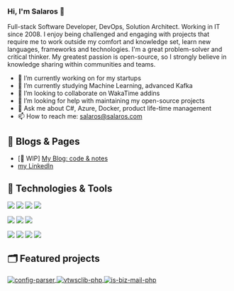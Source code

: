 ### Hi, I'm Salaros 👋

Full-stack Software Developer, DevOps, Solution Architect. Working in IT since 2008.
I enjoy being challenged and engaging with projects that require me to work outside my comfort and knowledge set, learn new languages, frameworks and technologies. 
I'm a great problem-solver and critical thinker. 
My greatest passion is open-source, so I strongly believe in knowledge sharing within communities and teams.

- 🔭 I’m currently working on for my startups
- 🌱 I’m currently studying Machine Learning, advanced Kafka
- 👯 I’m looking to collaborate on WakaTime addins
- 🤔 I’m looking for help with maintaining my open-source projects
- 💬 Ask me about C#, Azure, Docker, product life-time management
- 📫 How to reach me: salaros@salaros.com

## 📝 Blogs & Pages

- [🚧 WIP] [My Blog: code & notes](https://www.salaros.com/)
- [my LinkedIn](https://www.linkedin.com/in/salaros/)

## 🔧 Technologies & Tools

![](https://img.shields.io/badge/Code-dotnet-informational?style=flat&logo=dotnet&logoColor=white&color=6aa6f8)
![](https://img.shields.io/badge/Code-JavaScript-informational?style=flat&logo=javascript&logoColor=white&color=6aa6f8)
![](https://img.shields.io/badge/Code-Vue-informational?style=flat&logo=react&logoColor=white&color=42b883)
![](https://img.shields.io/badge/Code-PHP-informational?style=flat&logo=dotnet&logoColor=white&color=6aa6f8)

![](https://img.shields.io/badge/Shell-Bash-informational?style=flat&logo=gnu-bash&logoColor=white&color=6aa6f8)
![](https://img.shields.io/badge/Shell-Makefile-informational?style=flat&logo=cmake&logoColor=white&color=E95420)
![](https://img.shields.io/badge/OS-Linux-informational?style=flat&logo=linux&logoColor=white&color=6aa6f8)

![](https://img.shields.io/badge/Tools-PostgreSQL-informational?style=flat&logo=postgresql&logoColor=white&color=6aa6f8)
![](https://img.shields.io/badge/Tools-MySQL-informational?style=flat&logo=postgresql&logoColor=white&color=f29111)
![](https://img.shields.io/badge/Tools-Docker-informational?style=flat&logo=docker&logoColor=white&color=6aa6f8)
![](https://img.shields.io/badge/Tools-Kubernetes-informational?style=flat&logo=kubernetes&logoColor=white&color=6aa6f8)

## 🗂️ Featured projects

<a href="https://github.com/salaros/config-parser">
  <img align="center" src="https://github-readme-stats.vercel.app/api/pin/?username=salaros&repo=config-parser&show_icons=true&line_height=27&title_color=6aa6f8&text_color=8a919a&icon_color=6aa6f8&bg_color=22272e" alt="config-parser" />
</a>

<a href="https://github.com/salaros/vtwsclib-php">
  <img align="center" src="https://github-readme-stats.vercel.app/api/pin/?username=salaros&repo=vtwsclib-php&show_icons=true&line_height=27&title_color=6aa6f8&text_color=8a919a&icon_color=6aa6f8&bg_color=22272e" alt="vtwsclib-php" />
</a>

<a href="https://github.com/salaros/is-biz-mail-php">
  <img align="center" src="https://github-readme-stats.vercel.app/api/pin/?username=salaros&repo=is-biz-mail-php&show_icons=true&line_height=27&title_color=6aa6f8&text_color=8a919a&icon_color=6aa6f8&bg_color=22272e" alt="is-biz-mail-php" />
